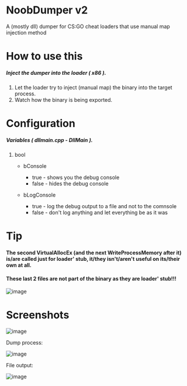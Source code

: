 # NoobDumper v2
A (mostly dll) dumper for CS:GO cheat loaders that use manual map injection method

# How to use this
##### Inject the dumper into the loader ( x86 ).

1. Let the loader try to inject (manual map) the binary into the target process.
2. Watch how the binary is being exported.

# Configuration
##### Variables ( dllmain.cpp - DllMain ).
1. bool
   - bConsole
     - true  - shows you the debug console
     - false - hides the debug console 
 
   - bLogConsole
     - true  - log the debug output to a file and not to the comnsole
     - false - don't log anything and let everything be as it was

# Tip
#### The second VirtualAllocEx (and the next WriteProcessMemory after it) is/are called just for loader' stub, it/they isn't/aren't useful on its/their own at all.
#### These last 2 files are not part of the binary as they are loader' stub!!!
![image](https://user-images.githubusercontent.com/68382500/144725498-c79a2d9e-da6e-44ba-911f-94105af5d449.png)


# Screenshots

![image](https://user-images.githubusercontent.com/68382500/144724541-0b7221b4-a81f-45d1-b94f-a9cae82d8d89.png)

Dump process:

![image](https://user-images.githubusercontent.com/68382500/144724914-d5e379b3-7196-47a4-8c2a-e95ed38c61f1.png)

File output:

![image](https://user-images.githubusercontent.com/68382500/144724941-ec1111b5-83a8-4fcb-9869-8e0f98fc188a.png)


